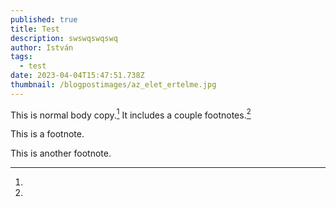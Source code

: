 ```yaml
---
published: true
title: Test
description: swswqswqswq
author: István
tags:
  - test
date: 2023-04-04T15:47:51.738Z
thumbnail: /blogpostimages/az_elet_ertelme.jpg
---
```

This is normal body copy.[^1] It includes a couple footnotes.[^2]
 
[^1]:
  This is a footnote.
 
[^2]:
  This is another footnote.